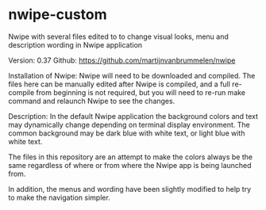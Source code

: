 # nwipe-custom
Nwipe with several files edited to to change visual looks, menu and description wording in Nwipe application

Version: 0.37
Github: https://github.com/martijnvanbrummelen/nwipe 

Installation of Nwipe:
Nwipe will need to be downloaded and compiled.
The files here can be manually edited after Nwipe is compiled, and a full re-compile from beginning is not required, but you will need to re-run make command and relaunch Nwipe to see the changes.

Description:
In the default Nwipe application the background colors and text may dynamically change depending on terminal display environment.
The common background may be dark blue with white text, or light blue with white text.

The files in this repository are an attempt to make the colors always be the same regardless of where or from where the Nwipe app is being launched from.

In addition, the menus and wording have been slightly modified to help try to make the navigation simpler.

